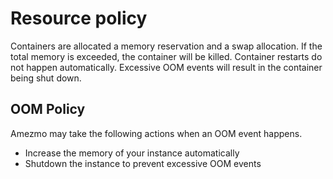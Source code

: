 # Resource policy

Containers are allocated a memory reservation and a swap allocation. If the total memory is exceeded, the container will be killed.
Container restarts do not happen automatically. Excessive OOM events will result in the container being shut down.

## OOM Policy
Amezmo may take the following actions when an OOM event happens.

- Increase the memory of your instance automatically
- Shutdown the instance to prevent excessive OOM events
